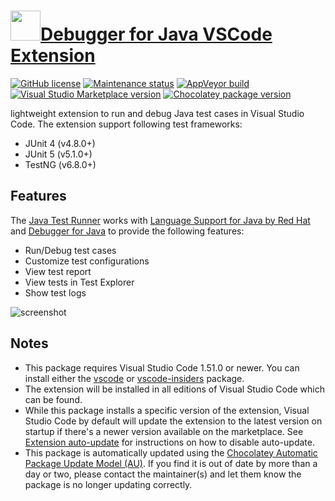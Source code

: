 # [<img src="https://cdn.jsdelivr.net/gh/dgalbraith/chocolatey-packages@8efbf94309d2d79bfe2ec5e0ce26104a36a2d4d2/icons/vscode-java-test.png" width="48" height="48" />Debugger for Java VSCode Extension](<https://chocolatey.org/packages/vscode-java-test>)

[![GitHub license](https://img.shields.io/github/license/microsoft/vscode-java-test)](https://raw.githubusercontent.com/microsoft/vscode-java-test/master/LICENSE.txt)
[![Maintenance status](https://img.shields.io/badge/maintained%3F-yes-green.svg)](https://gitHub.com/dgalbraith/chocolatey-packages/graphs/commit-activity)
[![AppVeyor build](https://img.shields.io/appveyor/ci/dgalbraith/chocolatey-packages)](https://ci.appveyor.com/project/dgalbraith/chocolatey-packages)
[![Visual Studio Marketplace version](https://img.shields.io/visual-studio-marketplace/v/vscjava.vscode-java-test?label=Marketplace)](https://marketplace.visualstudio.com/items?itemName=vscjava.vscode-java-test)
[![Chocolatey package version](https://img.shields.io/chocolatey/v/vscode-java-test?label=Chocolatey)](<https://chocolatey.org/packages/vscode-java-test>)

 lightweight extension to run and debug Java test cases in Visual Studio Code. The extension support following test frameworks:

* JUnit 4 (v4.8.0+)
* JUnit 5 (v5.1.0+)
* TestNG (v6.8.0+)

## Features

The [Java Test Runner](https://marketplace.visualstudio.com/items?itemName=vscjava.vscode-java-test) works with [Language Support for Java by Red Hat](https://marketplace.visualstudio.com/items?itemName=redhat.java) and [Debugger for Java](https://marketplace.visualstudio.com/items?itemName=vscjava.vscode-java-debug) to provide the following features:

* Run/Debug test cases
* Customize test configurations
* View test report
* View tests in Test Explorer
* Show test logs

![screenshot](https://cdn.jsdelivr.net/gh/dgalbraith/chocolatey-packages@8efbf94309d2d79bfe2ec5e0ce26104a36a2d4d2/automatic/vscode-java-test/screenshot.png)

## Notes

* This package requires Visual Studio Code 1.51.0 or newer.
  You can install either the [vscode](https://chocolatey.org/packages/vscode) or [vscode-insiders](https://chocolatey.org/packages/vscode-insiders) package.
* The extension will be installed in all editions of Visual Studio Code which can be found.
* While this package installs a specific version of the extension, Visual Studio Code by default will update the extension to the latest version on startup if there's a newer version available on the marketplace.
  See [Extension auto-update](https://code.visualstudio.com/docs/editor/extension-gallery#_extension-autoupdate) for instructions on how to disable auto-update.
* This package is automatically updated using the [Chocolatey Automatic Package Update Model (AU)](https://github.com/majkinetor/au/blob/master/README.md).
  If you find it is out of date by more than a day or two, please contact the maintainer(s) and let them know the package is no longer updating correctly.
